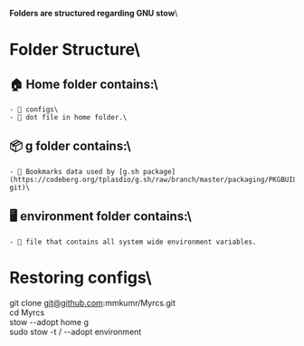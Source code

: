 **Folders are structured regarding GNU stow**\
# Folder Structure\
## 🏠 Home folder contains:\
    - 📁 configs\
    - 📁 dot file in home folder.\
## 📦 g folder contains:\
    - 📁 Bookmarks data used by [g.sh package](https://codeberg.org/tplasdio/g.sh/raw/branch/master/packaging/PKGBUILD-git)\
## 🖥️ environment folder contains:\
    - 📁 file that contains all system wide environment variables.
# Restoring configs\
git clone git@github.com:mmkumr/Myrcs.git\
cd Myrcs\
stow --adopt home g\
sudo stow -t / --adopt environment

